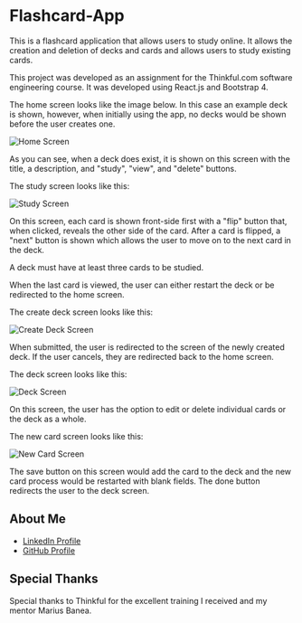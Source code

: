 # Flashcard-App

This is a flashcard application that allows users to study online. It allows the creation and deletion of decks and cards and allows users to study existing cards.

This project was developed as an assignment for the Thinkful.com software engineering course. It was developed using React.js and Bootstrap 4.

The home screen looks like the image below. In this case an example deck is shown, however, when initially using the app, no decks would be shown before the user creates one.

![Home Screen](https://res.cloudinary.com/strive/image/upload/w_1000,h_1000,c_limit/8ad6e17b7d849280a619e4bb69c26baa-home.png)

As you can see, when a deck does exist, it is shown on this screen with the title, a description, and "study", "view", and "delete" buttons.

The study screen looks like this:

![Study Screen](https://res.cloudinary.com/strive/image/upload/w_1000,h_1000,c_limit/e5adaf57aef5e38f4dcd8e7efd0a5dc9-study-first-card.png)

On this screen, each card is shown front-side first with a "flip" button that, when clicked, reveals the other side of the card. After a card is flipped, a "next" button is shown which allows the user to move on to the next card in the deck.

A deck must have at least three cards to be studied.

When the last card is viewed, the user can either restart the deck or be redirected to the home screen.

The create deck screen looks like this:

![Create Deck Screen](https://res.cloudinary.com/strive/image/upload/w_1000,h_1000,c_limit/c5806a5777aa468623767d8fa4fa8fe8-deck-create.png)

When submitted, the user is redirected to the screen of the newly created deck. If the user cancels, they are redirected back to the home screen.

The deck screen looks like this:

![Deck Screen](https://res.cloudinary.com/strive/image/upload/w_1000,h_1000,c_limit/f63b8bedaaf37cd8c3245febe6f0275f-deck.png)

On this screen, the user has the option to edit or delete individual cards or the deck as a whole. 

The new card screen looks like this:

![New Card Screen](https://res.cloudinary.com/strive/image/upload/w_1000,h_1000,c_limit/fcc7dde129ed17b6ee199313e1dbc542-card-add.png)

The save button on this screen would add the card to the deck and the new card process would be restarted with blank fields.
The done button redirects the user to the deck screen.

## About Me

* [LinkedIn Profile](https://www.linkedin.com/in/david-arvidson/)
* [GitHub Profile](https://github.com/DavidxArvidson)

## Special Thanks

Special thanks to Thinkful for the excellent training I received and my mentor Marius Banea.
